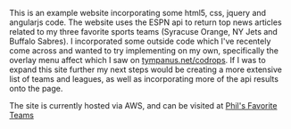 This is an example website incorporating some html5, css, jquery and angularjs code. The website uses the ESPN api to return top news articles related to my three favorite sports teams (Syracuse Orange, NY Jets and Buffalo Sabres). I incorporated some outside code which I've recentely come across and wanted to try implementing on my own, specifically the overlay menu affect which I saw on <a href="http://tympanus.net/codrops/2014/02/06/fullscreen-overlay-effects/">tympanus.net/codrops</a>. If I was to expand this site further my next steps would be creating a more extensive list of teams and leagues, as well as incorporating more of the api results onto the page. 

The site is currently hosted via AWS, and can be visited at <a href="http://sitetest01.s3-website-us-west-2.amazonaws.com/home.html">Phil's Favorite Teams</a>
